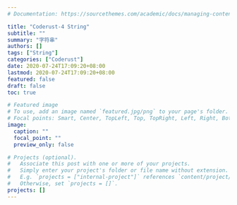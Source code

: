 ```yaml
---
# Documentation: https://sourcethemes.com/academic/docs/managing-content/

title: "Coderust-4 String"
subtitle: ""
summary: "字符串"
authors: []
tags: ["String"]
categories: ["Coderust"]
date: 2020-07-24T17:09:20+08:00
lastmod: 2020-07-24T17:09:20+08:00
featured: false
draft: false
toc: true

# Featured image
# To use, add an image named `featured.jpg/png` to your page's folder.
# Focal points: Smart, Center, TopLeft, Top, TopRight, Left, Right, BottomLeft, Bottom, BottomRight.
image:
  caption: ""
  focal_point: ""
  preview_only: false

# Projects (optional).
#   Associate this post with one or more of your projects.
#   Simply enter your project's folder or file name without extension.
#   E.g. `projects = ["internal-project"]` references `content/project/deep-learning/index.md`.
#   Otherwise, set `projects = []`.
projects: []
---
```


